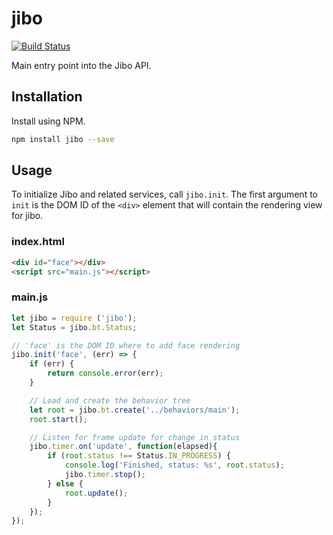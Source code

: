 # jibo

[![Build Status](http://jenkins.jibo.com/buildStatus/icon?job=jibo)](http://jenkins.jibo.com/job/jibo/)

Main entry point into the Jibo API. 

## Installation

Install using NPM.

```bash
npm install jibo --save
```

## Usage

To initialize Jibo and related services, call `jibo.init`. The first argument to `init` is the DOM ID of the `<div>` element that will contain the rendering view for jibo. 

### index.html

```html
<div id="face"></div>
<script src="main.js"></script>
```

### main.js

```js
let jibo = require ('jibo');
let Status = jibo.bt.Status;

// 'face' is the DOM ID where to add face rendering
jibo.init('face', (err) => {
    if (err) {
        return console.error(err);
    }

    // Load and create the behavior tree
    let root = jibo.bt.create('../behaviors/main');
    root.start();

    // Listen for frame update for change in status
    jibo.timer.on('update', function(elapsed){
        if (root.status !== Status.IN_PROGRESS) {
            console.log('Finished, status: %s', root.status);
            jibo.timer.stop();
        } else {
            root.update();
        }
    });
});
```
